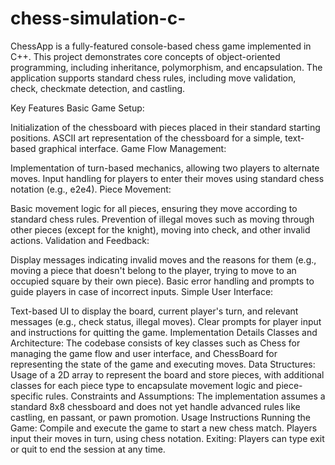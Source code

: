 # chess-simulation-c-
ChessApp is a fully-featured console-based chess game implemented in C++. This project demonstrates core concepts of object-oriented programming, including inheritance, polymorphism, and encapsulation. The application supports standard chess rules, including move validation, check, checkmate detection, and castling.

Key Features
Basic Game Setup:

Initialization of the chessboard with pieces placed in their standard starting positions.
ASCII art representation of the chessboard for a simple, text-based graphical interface.
Game Flow Management:

Implementation of turn-based mechanics, allowing two players to alternate moves.
Input handling for players to enter their moves using standard chess notation (e.g., e2e4).
Piece Movement:

Basic movement logic for all pieces, ensuring they move according to standard chess rules.
Prevention of illegal moves such as moving through other pieces (except for the knight), moving into check, and other invalid actions.
Validation and Feedback:

Display messages indicating invalid moves and the reasons for them (e.g., moving a piece that doesn't belong to the player, trying to move to an occupied square by their own piece).
Basic error handling and prompts to guide players in case of incorrect inputs.
Simple User Interface:

Text-based UI to display the board, current player's turn, and relevant messages (e.g., check status, illegal moves).
Clear prompts for player input and instructions for quitting the game.
Implementation Details
Classes and Architecture: The codebase consists of key classes such as Chess for managing the game flow and user interface, and ChessBoard for representing the state of the game and executing moves.
Data Structures: Usage of a 2D array to represent the board and store pieces, with additional classes for each piece type to encapsulate movement logic and piece-specific rules.
Constraints and Assumptions: The implementation assumes a standard 8x8 chessboard and does not yet handle advanced rules like castling, en passant, or pawn promotion.
Usage Instructions
Running the Game: Compile and execute the game to start a new chess match. Players input their moves in turn, using chess notation.
Exiting: Players can type exit or quit to end the session at any time.
